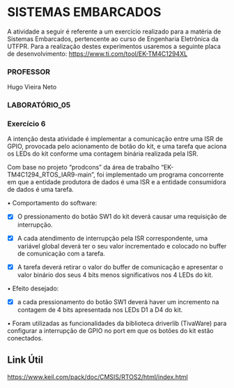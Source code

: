 # SISTEMAS EMBARCADOS

A atividade a seguir é referente a um exercício realizado para a matéria de Sistemas Embarcados, pertencente ao curso de Engenharia Eletrônica da UTFPR.
Para a realização destes experimentos usaremos a seguinte placa de desenvolvimento: https://www.ti.com/tool/EK-TM4C1294XL


### PROFESSOR

Hugo Vieira Neto


### LABORATÓRIO_05

### Exercício 6

A intenção desta atividade é implementar a comunicação entre uma ISR de GPIO, provocada pelo acionamento de botão do kit, e uma tarefa que aciona os LEDs do kit conforme uma contagem binária realizada pela ISR.

Com base no projeto “prodcons” da área de trabalho “EK-TM4C1294_RTOS_IAR9-main”, foi implementado um programa concorrente em que a entidade produtora de dados é uma ISR e a entidade consumidora de dados é uma tarefa.


• Comportamento do software:

- [x] O pressionamento do botão SW1 do kit deverá causar uma requisição de interrupção.
- [x] A cada atendimento de interrupção pela ISR correspondente, uma variável global deverá ter o seu valor incrementado e colocado no buffer de comunicação com a tarefa.
- [x] A tarefa deverá retirar o valor do buffer de comunicação e apresentar o valor binário dos seus 4 bits menos significativos nos 4 LEDs do kit.


• Efeito desejado:
- [x] a cada pressionamento do botão SW1 deverá haver um incremento na contagem de 4 bits apresentada nos LEDs D1 a D4 do kit.


• Foram utilizadas as funcionalidades da biblioteca driverlib (TivaWare) para configurar a interrupção de GPIO no port em que os botões do kit estão conectados.


## Link Útil

https://www.keil.com/pack/doc/CMSIS/RTOS2/html/index.html